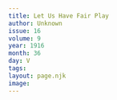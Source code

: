 ```yaml
---
title: Let Us Have Fair Play
author: Unknown
issue: 16
volume: 9
year: 1916
month: 36
day: V
tags:
layout: page.njk
image:
---
```



